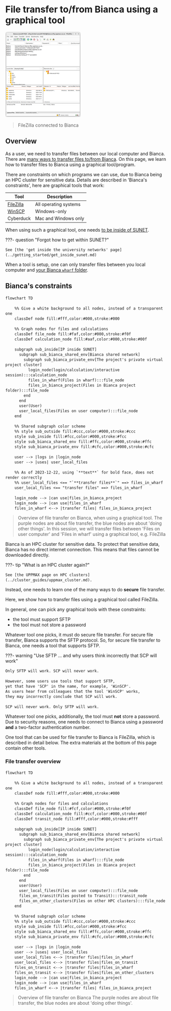 # File transfer to/from Bianca using a graphical tool

![FileZilla connected to Bianca](./img/filezilla_login_to_bianca_236_x_266.png)

> FileZilla connected to Bianca

## Overview

As a user, we need to transfer files
between our local computer and Bianca.
There are
[many ways to transfer files to/from Bianca](../cluster_guides/transfer_bianca.md).
On this page, we learn how to transfer files
to Bianca using a graphical tool/program.

There are constraints on which programs
we can use, due to Bianca being an HPC cluster
for sensitive data.
Details are described in 'Bianca's constraints',
here are graphical tools that work:

Tool                                                |Description
----------------------------------------------------|---------------------
[FileZilla](bianca_file_transfer_using_filezilla.md)|All operating systems
[WinSCP](bianca_file_transfer_using_winscp.md)      |Windows-only
Cyberduck                                           |Mac and Windows only

When using such a graphical tool,
one needs [to be inside of SUNET](../getting_started/get_inside_sunet.md).

???- question "Forgot how to get within SUNET?"

    See [the 'get inside the university networks' page](../getting_started/get_inside_sunet.md)

When a tool is setup, one can only transfer files
between you local computer and [your Bianca `wharf` folder](../cluster_guides/wharf.md).

## Bianca's constraints

```mermaid
flowchart TD

    %% Give a white background to all nodes, instead of a transparent one
    classDef node fill:#fff,color:#000,stroke:#000

    %% Graph nodes for files and calculations
    classDef file_node fill:#faf,color:#000,stroke:#f0f
    classDef calculation_node fill:#aaf,color:#000,stroke:#00f

    subgraph sub_inside[IP inside SUNET]
      subgraph sub_bianca_shared_env[Bianca shared network]
        subgraph sub_bianca_private_env[The project's private virtual project cluster]
          login_node(login/calculation/interactive session):::calculation_node
          files_in_wharf(Files in wharf):::file_node
          files_in_bianca_project(Files in Bianca project folder):::file_node
        end
      end
      user(User)
      user_local_files(Files on user computer):::file_node
    end

    %% Shared subgraph color scheme
    %% style sub_outside fill:#ccc,color:#000,stroke:#ccc
    style sub_inside fill:#fcc,color:#000,stroke:#fcc
    style sub_bianca_shared_env fill:#ffc,color:#000,stroke:#ffc
    style sub_bianca_private_env fill:#cfc,color:#000,stroke:#cfc

    user --> |logs in |login_node
    user --> |uses| user_local_files

    %% As of 2023-12-22, using `**text**` for bold face, does not render correctly
    %% user_local_files <== "`**transfer files**`" ==> files_in_wharf
    user_local_files <== "transfer files" ==> files_in_wharf

    login_node --> |can use|files_in_bianca_project
    login_node --> |can use|files_in_wharf
    files_in_wharf <--> |transfer files| files_in_bianca_project
```

> Overview of file transfer on Bianca, when using a graphical tool.
> The purple nodes are about file transfer,
> the blue nodes are about 'doing other things'.
> In this session, we will transfer files between
> 'Files on user computer' and 'Files in wharf'
> using a graphical tool, e.g. FileZilla

Bianca is an HPC cluster for sensitive data.
To protect that sensitive data,
Bianca has no direct internet connection.
This means that files cannot be downloaded directly.

???- tip "What is an HPC cluster again?"

    See [the UPPMAX page on HPC clusters](../cluster_guides/uppmax_cluster.md).

Instead, one needs to learn one of the many ways to do **secure** file transfer.

Here, we show how to transfer files using a graphical tool called FileZilla.

In general, one can pick any graphical tools with these constraints:

- the tool must support SFTP
- the tool must not store a password

Whatever tool one picks, it must do secure file transfer.
For secure file transfer, Bianca supports the SFTP protocol.
So, for secure file transfer to Bianca, one needs a tool
that supports SFTP.

???- warning "Use SFTP ... and why users think incorrectly that SCP will work"

    Only SFTP will work. SCP will never work.

    However, some users use tools that support SFTP,
    yet that have 'SCP' in the name, for example, 'WinSCP'.
    As users hear from colleagues that the tool 'WinSCP' works,
    they may incorrectly conclude that SCP will work.

    SCP will never work. Only SFTP will work.

Whatever tool one picks, additionally, the tool must **not** store a password.
Due to security reasons, one needs to connect to Bianca using a password
**and** a two-factor authentication number.

One tool that can be used for file transfer to Bianca
is FileZilla, which is described in detail below.
The extra materials at the bottom of this page contain
other tools.

### File transfer overview

```mermaid
flowchart TD

    %% Give a white background to all nodes, instead of a transparent one
    classDef node fill:#fff,color:#000,stroke:#000

    %% Graph nodes for files and calculations
    classDef file_node fill:#fcf,color:#000,stroke:#f0f
    classDef calculation_node fill:#ccf,color:#000,stroke:#00f
    classDef transit_node fill:#fff,color:#000,stroke:#fff

    subgraph sub_inside[IP inside SUNET]
      subgraph sub_bianca_shared_env[Bianca shared network]
        subgraph sub_bianca_private_env[The project's private virtual project cluster]
          login_node(login/calculation/interactive session):::calculation_node
          files_in_wharf(Files in wharf):::file_node
          files_in_bianca_project(Files in Bianca project folder):::file_node
        end
      end
      user(User)
      user_local_files(Files on user computer):::file_node
      files_on_transit(Files posted to Transit):::transit_node
      files_on_other_clusters(Files on other HPC clusters):::file_node
    end

    %% Shared subgraph color scheme
    %% style sub_outside fill:#ccc,color:#000,stroke:#ccc
    style sub_inside fill:#fcc,color:#000,stroke:#fcc
    style sub_bianca_shared_env fill:#ffc,color:#000,stroke:#ffc
    style sub_bianca_private_env fill:#cfc,color:#000,stroke:#cfc

    user --> |logs in |login_node
    user --> |uses| user_local_files
    user_local_files <--> |transfer files|files_in_wharf
    user_local_files <--> |transfer files|files_on_transit
    files_on_transit <--> |transfer files|files_in_wharf
    files_on_transit <--> |transfer files|files_on_other_clusters
    login_node --> |can use|files_in_bianca_project
    login_node --> |can use|files_in_wharf
    files_in_wharf <--> |transfer files| files_in_bianca_project
```

> Overview of file transfer on Bianca
> The purple nodes are about file transfer,
> the blue nodes are about 'doing other things'.
